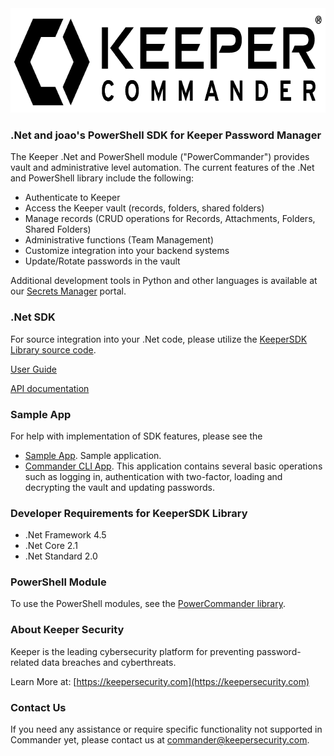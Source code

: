 <img src="https://github.com/Keeper-Security/Commander/blob/master/keepercommander/images/commander-black.png" alt="Keeper Commander" height="167"/>

### .Net and joao's PowerShell SDK for Keeper Password Manager

The Keeper .Net and PowerShell module ("PowerCommander") provides vault and administrative level automation. The current features of the .Net and PowerShell library include the following:

* Authenticate to Keeper
* Access the Keeper vault (records, folders, shared folders)
* Manage records (CRUD operations for Records, Attachments, Folders, Shared Folders)
* Administrative functions (Team Management)
* Customize integration into your backend systems
* Update/Rotate passwords in the vault

Additional development tools in Python and other languages is available at our [Secrets Manager](https://docs.keeper.io/secrets-manager/) portal.

### .Net SDK
For source integration into your .Net code, please utilize the [KeeperSDK Library source code](https://github.com/Keeper-Security/keeper-sdk-dotnet/tree/master/KeeperSdk).

[User Guide](https://docs.keeper.io/secrets-manager/commander-cli/using-commander/dotnet-powershell)

[API documentation](https://keeper-security.github.io/gitbook-keeper-sdk/CSharp/html/R_Project_Documentation.htm)

### Sample App
For help with implementation of SDK features, please see the 
* [Sample App](https://github.com/Keeper-Security/keeper-sdk-dotnet/tree/master/Sample). Sample application.
* [Commander CLI App](https://github.com/Keeper-Security/keeper-sdk-dotnet/tree/master/Commander).  This application contains several basic operations such as logging in, authentication with two-factor, loading and decrypting the vault and updating passwords.

### Developer Requirements for KeeperSDK Library

* .Net Framework 4.5
* .Net Core 2.1
* .Net Standard 2.0

### PowerShell Module
To use the PowerShell modules, see the [PowerCommander library](https://github.com/Keeper-Security/keeper-sdk-dotnet/tree/master/PowerCommander).

### About Keeper Security
Keeper is the leading cybersecurity platform for preventing password-related data breaches and cyberthreats.

Learn More at:
[https://keepersecurity.com](https://keepersecurity.com)

### Contact Us
If you need any assistance or require specific functionality not supported in Commander yet, please contact us at commander@keepersecurity.com.

